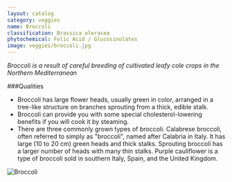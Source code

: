```yaml
---
layout: catalog
category: veggies
name: Broccoli
classification: Brassica oleracea
phytochemical: Folic Acid / Glucosinolates
image: veggies/broccoli.jpg
---
```


*Broccoli is a result of careful breeding of cultivated leafy cole crops in the Northern Mediterranean*

###Qualities 
 
- Broccoli has large flower heads, usually green in color, arranged in a tree-like structure on branches sprouting from a thick, edible stalk. 
- Broccoli can provide you with some special cholesterol-lowering benefits if you will cook it by steaming.  
- There are three commonly grown types of broccoli. Calabrese broccoli, often referred to simply as "broccoli", named after Calabria in Italy. It has large (10 to 20 cm) green heads and thick stalks. Sprouting broccoli has a larger number of heads with many thin stalks. Purple cauliflower is a type of broccoli sold in southern Italy, Spain, and the United Kingdom.

![Broccoli](http://upload.wikimedia.org/wikipedia/commons/4/4f/Fractal_Broccoli.jpg)
